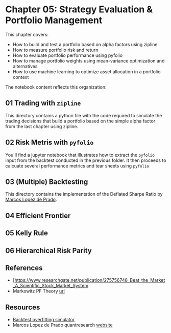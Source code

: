 # Chapter 05: Strategy Evaluation & Portfolio Management

This chapter covers:

- How to build and test a portfolio based on alpha factors using zipline
- How to measure portfolio risk and return
- How to evaluate portfolio performance using pyfolio
- How to manage portfolio weights using mean-variance optimization and alternatives
- How to use machine learning to optimize asset allocation in a portfolio context

The notebook content reflects this organization:

## 01 Trading with `zipline`

This directory contains a python file with the code required to simulate the trading decisions that build a portfolio based on the simple alpha factor from the last chapter using zipline.

## 02 Risk Metris with `pyfolio`

You'll find a jupyter notebook that illustrates how to extract the `pyfolio` input from the backtest conducted in the previous folder. It then proceeds to calcuate several performance metrics and tear sheets using `pyfolio`

## 03 (Multiple) Backtesting

This directory contains the implementation of the Deflated Sharpe Ratio by [Marcos Lopez de Prado](http://www.quantresearch.info/Software.htm).

## 04 Efficient Frontier

## 05 Kelly Rule

## 06 Hierarchical Risk Parity

## References

- [https://www.researchgate.net/publication/275756748_Beat_the_Market_A_Scientific_Stock_Market_System
- Markowitz PF Theory [url](https://www.math.ust.hk/~maykwok/courses/ma362/07F/markowitz_JF.pdf)

## Resources

- [Backtest overfitting simulator](http://datagrid.lbl.gov/backtest/)
- Marcos Lopez de Prado quantresearch [website](http://www.quantresearch.info/)
